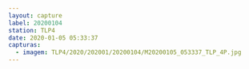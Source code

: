 ```yaml
---
layout: capture
label: 20200104
station: TLP4
date: 2020-01-05 05:33:37
capturas:
  - imagem: TLP4/2020/202001/20200104/M20200105_053337_TLP_4P.jpg
---
```

